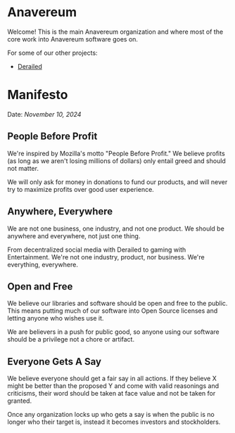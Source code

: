 # Anavereum

Welcome! This is the main Anavereum organization and where most of the
core work into Anavereum software goes on.

For some of our other projects:

- [Derailed](https://github.com/derailedapp)

# Manifesto

Date: *November 10, 2024*

## People Before Profit

We're inspired by Mozilla's motto "People Before Profit." We believe profits (as long as we aren't losing millions of dollars) only entail greed and should not matter.

We will only ask for money in donations to fund our products, and will never try to maximize profits over good user experience.

## Anywhere, Everywhere

We are not one business, one industry, and not one product. We should be anywhere and everywhere, not just one thing.

From decentralized social media with Derailed to gaming with Entertainment. We're not one industry, product, nor business. We're everything, everywhere.

## Open and Free

We believe our libraries and software should be open and free to the public. This means putting much of our software into Open Source licenses and letting anyone who wishes use it.

We are believers in a push for public good, so anyone using our software should be a privilege not a chore or artifact.

## Everyone Gets A Say

We believe everyone should get a fair say in all actions. If they believe X might be better than the proposed Y and come with valid reasonings and criticisms, their word should be taken at face value and not be taken for granted.

Once any organization locks up who gets a say is when the public is no longer who their target is, instead it becomes investors and stockholders.
